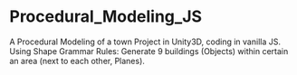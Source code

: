 # Procedural_Modeling_JS
A Procedural Modeling of a town Project in Unity3D, coding in vanilla JS. Using Shape Grammar Rules: 
Generate 9 buildings (Objects) within certain an area (next to each other, Planes).
